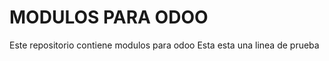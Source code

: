 MODULOS PARA ODOO
=================

Este repositorio contiene modulos para odoo
Esta esta una linea de prueba

